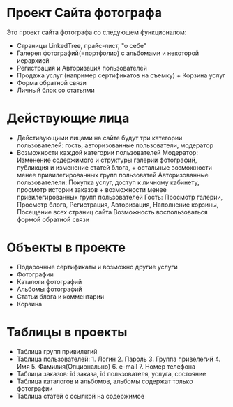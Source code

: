 # Проект Сайта фотографа
Это проект сайта фотографа со следующем функционалом:
* Страницы LinkedTree, прайс-лист, "о себе"
* Галерея фотографий(=портфолио) с альбомами и некоторой иерархией
* Регистрация и Авторизация пользователей
* Продажа услуг (например сертификатов на съемку) + Корзина услуг
* Форма обратной связи
* Личный блок со статьями

# Действующие лица
* Дейстивующими лицами на сайте будут три категории пользователей: гость, авторизованные пользователи, модератор
* Возможности каждой категории пользователей
    Модератор: 
            Изменение содержимого и структуры галерии фотографий,
            публикция и изменение статей блога,
            + остальные возможности менее привилегированных групп пользоватей
    Авторизованные пользователели:
            Покупка услуг, 
            доступ к личному кабинету,
            просмотр истории заказов
            + возможности менее привилегированных групп пользователей
    Гость:
            Просмотр галерии,
            Просмотр блога,
            Регистрация,
            Авторизация,
            Наполнение корзины,
            Посещение всех страниц сайта
            Возможность воспользоваться формой обратной связи
  
# Объекты в проекте
* Подарочные сертификаты и возможно другие услуги
* Фотографии
* Каталоги фотографий
* Альбомы фотографий
* Статьи блога и комментарии
* Корзина 

# Таблицы в проекты
* Таблица групп привилегий 
* Таблица пользователей:
        1. Логин
        2. Пароль
        3. Группа привелегий
        4. Имя
        5. Фамилия(Опционально)
        6. e-mail
        7. Номер телефона
* Таблица заказов: id заказа, id пользователя, услуга, состояние
* Таблица каталогов и альбомов, альбомы содержат только фотографии 
* Таблица статей с ссылкой на содержимое
